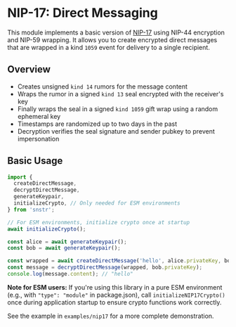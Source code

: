 # NIP-17: Direct Messaging

This module implements a basic version of [NIP-17](https://github.com/nostr-protocol/nips/blob/master/17.md) using NIP-44 encryption and NIP-59 wrapping. It allows you to create encrypted direct messages that are wrapped in a kind `1059` event for delivery to a single recipient.

## Overview

- Creates unsigned `kind 14` rumors for the message content
- Wraps the rumor in a signed `kind 13` seal encrypted with the receiver's key
- Finally wraps the seal in a signed `kind 1059` gift wrap using a random ephemeral key
- Timestamps are randomized up to two days in the past
- Decryption verifies the seal signature and sender pubkey to prevent impersonation

## Basic Usage

```typescript
import {
  createDirectMessage,
  decryptDirectMessage,
  generateKeypair,
  initializeCrypto, // Only needed for ESM environments
} from 'snstr';

// For ESM environments, initialize crypto once at startup
await initializeCrypto();

const alice = await generateKeypair();
const bob = await generateKeypair();

const wrapped = await createDirectMessage('hello', alice.privateKey, bob.publicKey);
const message = decryptDirectMessage(wrapped, bob.privateKey);
console.log(message.content); // "hello"
```

**Note for ESM users:** If you're using this library in a pure ESM environment (e.g., with `"type": "module"` in package.json), call `initializeNIP17Crypto()` once during application startup to ensure crypto functions work correctly.

See the example in `examples/nip17` for a more complete demonstration.
